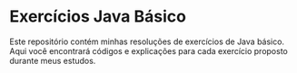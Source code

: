 # Exercícios Java Básico

Este repositório contém minhas resoluções de exercícios de Java básico. Aqui você encontrará códigos e explicações para cada exercício proposto durante meus estudos.
